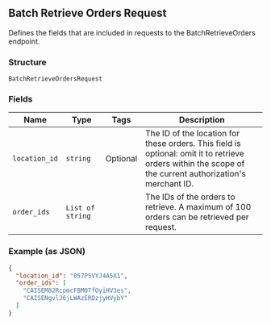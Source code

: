 ## Batch Retrieve Orders Request

Defines the fields that are included in requests to the
BatchRetrieveOrders endpoint.

### Structure

`BatchRetrieveOrdersRequest`

### Fields

| Name | Type | Tags | Description |
|  --- | --- | --- | --- |
| `location_id` | `string` | Optional | The ID of the location for these orders. This field is optional: omit it to retrieve<br>orders within the scope of the current authorization's merchant ID. |
| `order_ids` | `List of string` |  | The IDs of the orders to retrieve. A maximum of 100 orders can be retrieved per request. |

### Example (as JSON)

```json
{
  "location_id": "057P5VYJ4A5X1",
  "order_ids": [
    "CAISEM82RcpmcFBM0TfOyiHV3es",
    "CAISENgvlJ6jLWAzERDzjyHVybY"
  ]
}
```

